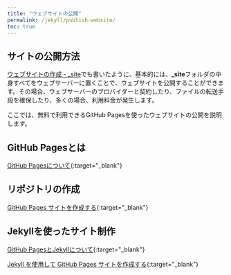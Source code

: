 ```yaml
---
title: "ウェブサイトの公開"
permalink: /jekyll/publish-website/
toc: true
---
```

## サイトの公開方法
[ウェブサイトの作成 - _site](../create-website/#_site)でも書いたように、基本的には、**_site**フォルダの中身すべてをウェブサーバーに置くことで、ウェブサイトを公開することができます。その場合、ウェブサーバーのプロバイダーと契約したり、ファイルの転送手段を確保したり、多くの場合、利用料金が発生します。

ここでは、無料で利用できるGitHub Pagesを使ったウェブサイトの公開を説明します。

## GitHub Pagesとは
[GitHub Pagesについて](https://docs.github.com/ja/pages/getting-started-with-github-pages/about-github-pages){:target="_blank"}

## リポジトリの作成
[GitHub Pages サイトを作成する](https://docs.github.com/ja/pages/getting-started-with-github-pages/creating-a-github-pages-site){:target="_blank"}

## Jekyllを使ったサイト制作
[GitHub PagesとJekyllについて](https://docs.github.com/ja/pages/setting-up-a-github-pages-site-with-jekyll/about-github-pages-and-jekyll){:target="_blank"}

[Jekyll を使用して GitHub Pages サイトを作成する](https://docs.github.com/ja/pages/setting-up-a-github-pages-site-with-jekyll/creating-a-github-pages-site-with-jekyll){:target="_blank"}
